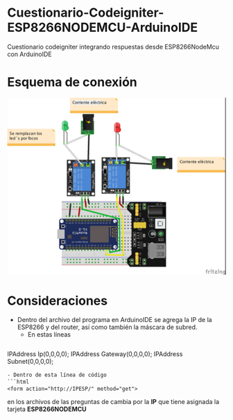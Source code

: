 # Cuestionario-Codeigniter-ESP8266NODEMCU-ArduinoIDE
Cuestionario codeigniter integrando respuestas desde ESP8266NodeMcu con ArduinoIDE
# Esquema de conexión
![Esquema](/Esquemas/Esquema.jpg)

# Consideraciones
- Dentro del archivo del programa en ArduinoIDE se agrega la IP de la ESP8266 y del router, así como también la máscara de subred.
    - En estas líneas
    ```c++
 IPAddress Ip(0,0,0,0);
 IPAddress Gateway(0,0,0,0);
 IPAddress Subnet(0,0,0,0);
 ```
- Dentro de esta línea de código
```html
<form action="http://IPESP/" method="get">
```
 en los archivos de las preguntas de cambia por la **IP** que tiene asignada la tarjeta **ESP8266NODEMCU**
